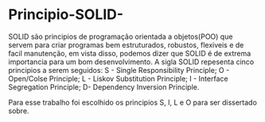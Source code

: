 # Principio-SOLID-
  SOLID são principios de programação orientada a objetos(POO) que servem para criar programas bem estruturados, robustos, flexiveis e de facil manutenção, em vista disso,
podemos dizer que SOLID é de extrema importancia para um bom desenvolvimento.
  A sigla SOLID repesenta cinco principios a serem seguidos:
S - Single Responsibility Principle;
O - Open/Colse Principle;
L - Liskov Substitution Principle;
I - Interface Segregation Principle;
D- Dependency Inversion Principle. 

  Para esse trabalho foi escolhido os principios S, I, L e O para ser dissertado sobre.  
